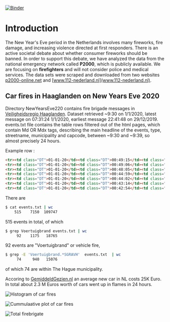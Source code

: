 [![Binder](https://mybinder.org/badge_logo.svg)](https://mybinder.org/v2/gh/mikhailsirenko/P2000/master?filepath=notebooks%2Fmain.ipynb)

# Introduction
The New Year's Eve period in the Netherlands involves many fireworks, fire damage, and increasing violence directed at first responders. There is an active societal debate about whether consumer fireworks should be banned. In order to support this debate, we have analyzed the data from the national emergency network called __P2000__, which is publicly available. We are focusing on __firefighters__ and will not consider police and medical services. The data sets were scraped and downloaded from two websites [p2000-online.net](http://p2000-online.net/) and [www.112-nederland.nl](www.112-nederland.nl).

## Car fires in Haaglanden on New Years Eve 2020
Directory NewYearsEve220 contains fire brigade messages in [Veiligheidsregio Haaglanden](https://www.vrh.nl/). Dataset retrieved ~9:30 on 1/1/2020, latest message on 07:31:24 1/1/2020, earliest message 22:41:48 on 29/12/2019.
events.txt file contains the table rows filtered out of the html pages, which contain Md OR Mdx tags, describing the main headline of the events, type, streetname, municipality and capcode, between ~9:30 and ~9:39, so almost precisely 24 hours.

Example row :
```html
<tr><td class="DT">01-01-20</td><td class="DT">00:49:15</td><td class="Br">Brandweer</td><td class="Regio">Haaglanden</td><td class="Md">P 1 BDH-05 Buitenbrand Vegelinsbos ZOETMR 155230</td></tr>
<tr><td class="DT">01-01-20</td><td class="DT">00:49:06</td><td class="Br">Brandweer</td><td class="Regio">Haaglanden</td><td class="Md">P 1 BDH-09 Voertuigbrand Slijpmolen Gortmolen SGRAVH 159635</td></tr>
<tr><td class="DT">01-01-20</td><td class="DT">00:48:05</td><td class="Br">Brandweer</td><td class="Regio">Haaglanden</td><td class="Md">P 2 BDH-16 Buitenbrand afval/rommel Scheepmakersingel DELFGW 155430</td></tr>
<tr><td class="DT">01-01-20</td><td class="DT">00:44:59</td><td class="Br">Brandweer</td><td class="Regio">Haaglanden</td><td class="Md">P 1 BDH-08 Buitenbrand afval/rommel Marktweg SGRAVH 157630</td></tr>
<tr><td class="DT">01-01-20</td><td class="DT">00:44:02</td><td class="Br">Brandweer</td><td class="Regio">Haaglanden</td><td class="Md">P 1 BDH-05 Autom. brand OMS Middin - Heemburgh Schiebroekstraat ZOETMR 155330</td></tr>
<tr><td class="DT">01-01-20</td><td class="DT">00:43:14</td><td class="Br">Brandweer</td><td class="Regio">Haaglanden</td><td class="Md">P 1 BDH-06 Voertuigbrand Sasboutstraat Van Kinschotstraat DELFT 155530</td></tr>
<tr><td class="DT">01-01-20</td><td class="DT">00:42:54</td><td class="Br">Brandweer</td><td class="Regio">Haaglanden</td><td class="Md">P 1 BDH-05 Buitenbrand afval/rommel Veursestraatweg LEIDDM 155130</td></tr>
```

There are 
```bash
$ cat events.txt | wc
    515    7150  109747
```
515 events in total, of which
```bash
$ grep Voertuigbrand events.txt | wc
     92    1175   18765
```
92 events are "Voertuigbrand" or vehicle fire,
```bash
$ grep -E 'Voertuigbrand.*SGRAVH'  events.txt  | wc
     74     940   15076
```
of which 74 are within The Hague municipality.

Accoring to [GemiddeldGezien.nl](https://gemiddeldgezien.nl/gemiddelde-prijs-auto) an average new car in NL costs 25K Euro. In total about 2.3 M Euros worth of cars went up in flames in 24 hours. 

![Histogram of car fires](https://github.com/igornikolic/P2000/blob/master/NewYearsEve2020/Autobranden_histogram.png)

![Cummulaative plot of car fires](https://github.com/igornikolic/P2000/blob/master/NewYearsEve2020/Autobranden_cumulatief.png)

![Total firebrigate](https://github.com/igornikolic/P2000/blob/master/NewYearsEve2020/Brandweer_uitruk_cumulatief.png)
